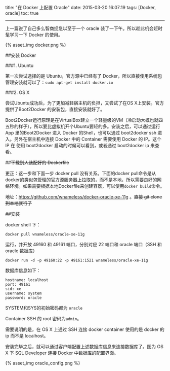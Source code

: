 title: "在 Docker 上配置 Oracle"
date: 2015-03-20 16:07:19
tags: [Docker, oracle]
toc: true

---

上一篇说了自己多么智商捉急以至于一个 oracle 装了一下午。所以趁此机会赶时髦学习一下 Docker 的使用。

{% asset_img docker.png %}

<!--more-->

##安装 Docker

###1. Ubuntu

第一次尝试选择的是 Ubuntu，官方源中已经有了 Docker，所以直接使用系统包管理安装就可以了：`sudo apt-get install docker.io`

###2. OS X

尝试Ubuntu成功后，为了更加减轻宿主机的负担，又尝试了在OS X上安装。官方提供了Boot2Docker 的安装包，直接安装就好了。

Boot2Docker运行原理是在VirtualBox建立一个轻量级的VM（冷启动大概也就四五秒的样子），所以要比虚拟机开个Ubuntu要轻的多。安装之后，可以通过运行 App 里的Boot2Docker 进入 Docker 的Shell，也可以通过 boot2docker ssh 进入。另外在宿主机中连接 Docker 中的 Container 需要使用 Docker 的 IP。这个 IP 在 使用 boot2docker 启动的时候可以看到，或者通过 boot2docker ip 来查看。

##<del>下载别人装配好的 Dockerfile

更正：这一步和下面一步 docker pull 没有关系。下面的docker pull命令是从docker的类似包管理的官方源服务器上拉取的，而不是本地，所以需要良好的网络环境。如果需要根据本地Dockerfile来创建容器，可以使用`docker build`命令。<del>

地址：https://github.com/wnameless/docker-oracle-xe-11g 。<del>直接 git clone 到本地就行了<del>

##安装

docker shell 下：

    docker pull wnameless/oracle-xe-11g

运行，并开放 49160 和 49161 端口，分别对应 22 端口和 oracle 端口（SSH 和 oracle 数据库）

    docker run -d -p 49160:22 -p 49161:1521 wnameless/oracle-xe-11g

数据库信息如下：

    hostname: localhost
    port: 49161
    sid: xe
    username: system
    password: oracle
    
SYSTEM和SYS的初始密码都为 `oracle`

Container SSH 的 root 密码为`admin`。

需要说明的是，在 OS X 上通过 SSH 连接 docker container 使用的是 docker 的 ip 而不是 localhost。

安装完毕之后，就可以通过客户端配置上述数据库信息来连接数据库了。图为 OS X 下 SQL Developer 连接 Docker 中数据库的配置界面。

{% asset_img oracle_config.png %}